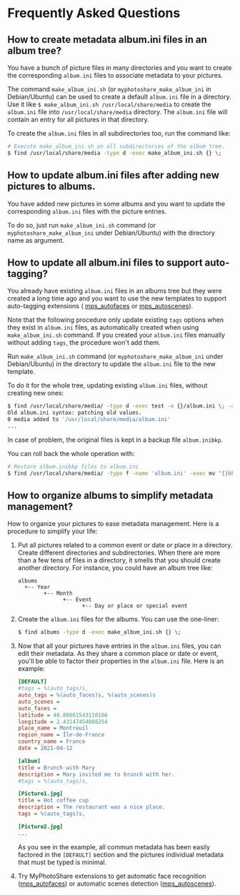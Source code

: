# Frequently Asked Questions

## How to create metadata album.ini files in an album tree?

You have a bunch of picture files in many directories and you want to create the corresponding `album.ini`
files to associate metadata to your pictures.

The command `make_album_ini.sh` (or `myphotoshare_make_album_ini` in Debian/Ubuntu) can be used to create a
default `album.ini` file in a directory. Use it like `$ make_album_ini.sh /usr/local/share/media` to create
the `album.ini` file into `/usr/local/share/media` directory. The `album.ini` file will contain an entry for
all pictures in that directory.

To create the `album.ini` files in all subdirectories too, run the command like:

```sh
# Execute make_album_ini.sh on all subdirectories of the album tree.
$ find /usr/local/share/media -type d -exec make_album_ini.sh {} \;
```

## How to update album.ini files after adding new pictures to albums.

You have added new pictures in some albums and you want to update the corresponding `album.ini` files with
the picture entries.

To do so, just run `make_album_ini.sh` command (or `myphotoshare_make_album_ini` under Debian/Ubuntu) with
the directory name as argument.

## How to update all album.ini files to support auto-tagging?

You already have existing `album.ini` files in an albums tree but they were created a long time ago and you
want to use the new templates to support auto-tagging extensions (
[mps_autofaces](https://gitlab.com/pmetras/mps_autofaces) or [mps_autoscenes](https://gitlab.com/pmetras/mps_autoscenes)).

Note that the following procedure only update existing `tags` options when they exist in `album.ini` files,
as automatically created when using `make_album_ini.sh` command. If you created your `album.ini` files manually
without adding `tags`, the procedure won't add them.

Run `make_album_ini.sh` command (or `myphotoshare_make_album_ini` under Debian/Ubuntu) in the directory to
update the `album.ini` file to the new template.

To do it for the whole tree, updating existing `album.ini` files, without creating new ones:

```sh
$ find /usr/local/share/media/ -type d -exec test -e {}/album.ini \; -a -exec bin/make_album_ini.sh {} \;
Old album.ini syntax: patching old values.
0 media added to '/usr/local/share/media/album.ini'
...
```

In case of problem, the original files is kept in a backup file `album.inibkp`.

You can roll back the whole operation with:

```sh
# Restore album.inibkp files to album.ini
$ find /usr/local/share/media/ -type f -name 'album.ini' -exec mv "{}bkp" "{}" \;
```

## How to organize albums to simplify metadata management?

How to organize your pictures to ease metadata management. Here is a procedure to simplify your life:

1. Put all pictures related to a common event or date or place in a directory. Create different directories and subdirectories.
   When there are more than a few tens of files in a directory, it smells that you should create another directory.
   For instance, you could have an album tree like:

   ```
   albums
     +-- Year
           +-- Month
                 +-- Event
                       +-- Day or place or special event
   ```

1. Create the `album.ini` files for the albums. You can use the one-liner:

   ```sh
   $ find albums -type d -exec make_album_ini.sh {} \;
   ```

1. Now that all your pictures have entries in the `album.ini` files, you can edit their metadata. As they share a
   common place or date or event, you'll be able to factor their properties in the `album.ini` file. Here is an example:

   ```ini
   [DEFAULT]
   #tags = %(auto_tags)s,  
   auto_tags = %(auto_faces)s, %(auto_scenes)s
   auto_scenes = 
   auto_faces = 
   latitude = 48.86661543110166
   longitude = 2.43147454088254
   place_name = Montreuil
   region_name = Île-de-France
   country_name = France
   date = 2021-04-12

   [album]
   title = Brunch with Mary
   description = Mary invited me to brunch with her.
   #tags = %(auto_tags)s,  

   [Picture1.jpg]
   title = Hot coffee cup
   description = The restaurant was a nice place.
   tags = %(auto_tags)s, 

   [Picture2.jpg]
   ...
   ```

   As you see in the example, all commun metadata has been easily factored in the `[DEFAULT]` section and the
   pictures individual metadata that must be typed is minimal.

1. Try MyPhotoShare extensions to get automatic face recognition ([mps_autofaces](https://gitlab.com/pmetras/mps_autofaces)) or
   automatic scenes detection ([mps_autoscenes](https://gitlab.com/pmetras/mps_autoscenes)).
